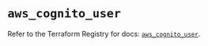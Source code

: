 # `aws_cognito_user`

Refer to the Terraform Registry for docs: [`aws_cognito_user`](https://registry.terraform.io/providers/hashicorp/aws/5.73.0/docs/resources/cognito_user).
